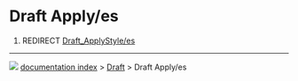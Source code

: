 # Draft Apply/es
1.  REDIRECT [Draft\_ApplyStyle/es](Draft_ApplyStyle/es.md)



---
![](images/Right_arrow.png) [documentation index](../README.md) > [Draft](Draft_Workbench.md) > Draft Apply/es
